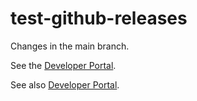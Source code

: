 # test-github-releases

Changes in the main branch.

See the [Developer Portal](https://developer.espressif.com/blog/).

See also [Developer Portal](https://developer.espressif.com/bl/).
